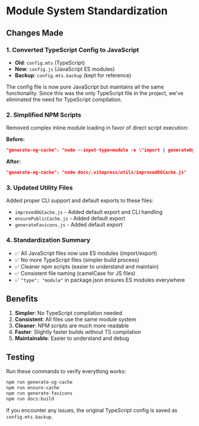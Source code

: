 # Module System Standardization

## Changes Made

### 1. Converted TypeScript Config to JavaScript
- **Old**: `config.mts` (TypeScript)
- **New**: `config.js` (JavaScript ES modules)
- **Backup**: `config.mts.backup` (kept for reference)

The config file is now pure JavaScript but maintains all the same functionality. Since this was the only TypeScript file in the project, we've eliminated the need for TypeScript compilation.

### 2. Simplified NPM Scripts
Removed complex inline module loading in favor of direct script execution:

**Before:**
```json
"generate-og-cache": "node --input-type=module -e \"import { generateOgCache } from './docs/.vitepress/utils/improvedOGCache.js'; generateOgCache(false);\""
```

**After:**
```json
"generate-og-cache": "node docs/.vitepress/utils/improvedOGCache.js"
```

### 3. Updated Utility Files
Added proper CLI support and default exports to these files:
- `improvedOGCache.js` - Added default export and CLI handling
- `ensurePublicCache.js` - Added default export
- `generateFavicons.js` - Added default export

### 4. Standardization Summary
- ✅ All JavaScript files now use ES modules (import/export)
- ✅ No more TypeScript files (simpler build process)
- ✅ Cleaner npm scripts (easier to understand and maintain)
- ✅ Consistent file naming (camelCase for JS files)
- ✅ `"type": "module"` in package.json ensures ES modules everywhere

## Benefits
1. **Simpler**: No TypeScript compilation needed
2. **Consistent**: All files use the same module system
3. **Cleaner**: NPM scripts are much more readable
4. **Faster**: Slightly faster builds without TS compilation
5. **Maintainable**: Easier to understand and debug

## Testing
Run these commands to verify everything works:
```bash
npm run generate-og-cache
npm run ensure-cache
npm run generate-favicons
npm run docs:build
```

If you encounter any issues, the original TypeScript config is saved as `config.mts.backup`.
